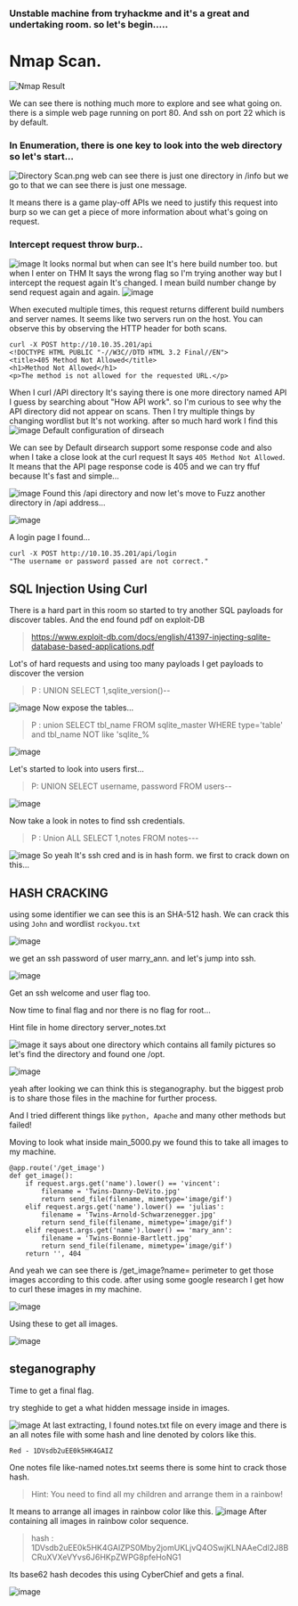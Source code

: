 

### Unstable machine from tryhackme and it's a great and undertaking room. so let's begin.....


# Nmap Scan.
![Nmap Result](https://user-images.githubusercontent.com/45504631/132653954-a34c70da-2d42-4fa4-a51d-da0b3ab2a40f.png)


We can see there is nothing much more to explore and see what going on. there is a simple web page running on port 80. And ssh on port 22 which is by default.

### In Enumeration, there is one key to look into the web directory so let's start...
![Directory Scan.png](https://user-images.githubusercontent.com/45504631/132654224-a0d33b26-71de-42ac-98eb-8da07a7105ed.png)
 web can see there is just one directory in /info but we go to that we can see there is just one message.


 


It means there is a game play-off APIs we need to justify this request into burp so we can get a piece of more information about what's going on request.

### Intercept request throw burp..

![image](https://user-images.githubusercontent.com/45504631/132654944-579ecbdf-eec8-46f6-9bbe-c53bc8bccbe8.png)
It looks normal but when can see It's here build number too. but when I enter on THM It says the wrong flag so I'm trying another way but I intercept the request again It's changed. I mean build number change by send request again and again. 
![image](https://user-images.githubusercontent.com/45504631/132655182-a6deddee-bb0d-46cb-a2ed-eb9f814e6b57.png)

When executed multiple times, this request returns different build numbers and server names. It seems like two servers run on the host. You can observe this by observing the HTTP header for both scans.

```
curl -X POST http://10.10.35.201/api
<!DOCTYPE HTML PUBLIC "-//W3C//DTD HTML 3.2 Final//EN">
<title>405 Method Not Allowed</title>
<h1>Method Not Allowed</h1>
<p>The method is not allowed for the requested URL.</p>
```

  When I curl /API directory It's saying there is one more directory named API I guess by searching about "How API work". so I'm curious to see why the API directory did not appear on scans. Then I try multiple things by changing wordlist but It's not working. after so much hard work I find this 
![image](https://user-images.githubusercontent.com/45504631/132656629-490d5e08-94ae-46e0-9d18-525e5851597c.png)     Default configuration of dirseach 
     
We can see by Default dirsearch support some response code and also when I take a close look at the curl request It says ``405 Method Not Allowed``. It means that the API page response code is 405 and we can try ffuf because It's fast and simple...

![image](https://user-images.githubusercontent.com/45504631/132656838-6d0fc891-1218-4ae6-83ae-81352807a299.png)
Found this /api directory and now let's move to Fuzz another directory in /api address...

![image](https://user-images.githubusercontent.com/45504631/132656867-cea01318-0cc3-4b89-8576-2f89c6f38025.png)

A login page I found...

```
curl -X POST http://10.10.35.201/api/login
"The username or password passed are not correct."
```
## SQL Injection Using Curl

There is a hard part in this room so started to try another SQL payloads for discover tables. And the end found pdf on exploit-DB 

> https://www.exploit-db.com/docs/english/41397-injecting-sqlite-database-based-applications.pdf 

Lot's of hard requests and using too many payloads I get payloads to discover the version 

> P : UNION SELECT 1,sqlite_version()--

![image](https://user-images.githubusercontent.com/45504631/132657188-455a0110-f975-452a-be38-cb44e331ce58.png)
Now expose the tables...

> P : union SELECT tbl_name FROM sqlite_master  WHERE type='table' and tbl_name NOT like 'sqlite_%

![image](https://user-images.githubusercontent.com/45504631/132656977-e99de36f-b086-48a6-8ff1-b5ca28a3db13.png)

Let's started to look into users first...

> P: UNION SELECT username, password FROM users--

![image](https://user-images.githubusercontent.com/45504631/132657269-297ba99b-0677-461f-9e78-60cb8f313b9d.png)

Now take a look in notes to find ssh credentials.

> P : Union ALL SELECT 1,notes FROM notes---


![image](https://user-images.githubusercontent.com/45504631/132657301-4346add4-2acd-4f71-8bff-6f8adb446fb1.png)
So yeah It's ssh cred and is in hash form. we first to crack down on this...

## HASH CRACKING 

using some identifier we can see this is an SHA-512 hash.
We can crack this using ``John`` and wordlist ``rockyou.txt``

![image](https://user-images.githubusercontent.com/45504631/132663687-2738c890-a91a-4045-9e66-dea942d51dbd.png)

we get an ssh password of user marry_ann. and let's jump into ssh.

![image](https://user-images.githubusercontent.com/45504631/132663772-d2096775-0faa-4a5b-9e0e-7ee0656faf5a.png)

Get an ssh welcome and user flag too.

Now time to final flag and nor there is no flag for root...
 
Hint file in home directory server_notes.txt 

![image](https://user-images.githubusercontent.com/45504631/132663820-b8b30931-379c-4eb6-86c6-9b29d238739d.png)
it says about one directory which contains all family pictures so let's find the directory and found one /opt.

![image](https://user-images.githubusercontent.com/45504631/132663888-a8c3039c-ec21-4e97-b007-44b364ea3d13.png)

yeah after looking we can think this is steganography. but the biggest prob is to share those files in the machine for further process.

And I tried different things like `python, Apache` and many other methods but failed! 

Moving to look what inside main_5000.py we found this to take all images to my machine.

```
@app.route('/get_image')
def get_image():
    if request.args.get('name').lower() == 'vincent':
        filename = 'Twins-Danny-DeVito.jpg'
        return send_file(filename, mimetype='image/gif')
    elif request.args.get('name').lower() == 'julias':
        filename = 'Twins-Arnold-Schwarzenegger.jpg'
        return send_file(filename, mimetype='image/gif')
    elif request.args.get('name').lower() == 'mary_ann':
        filename = 'Twins-Bonnie-Bartlett.jpg'
        return send_file(filename, mimetype='image/gif')
    return '', 404

```

And yeah we can see there is /get_image?name= perimeter to get those images according to this code. after using some google research I get how to curl these images in my machine.

![image](https://user-images.githubusercontent.com/45504631/132664206-fefee14b-5f25-4e4f-aa0f-c514d81c45d9.png)

Using these to get all images.



![image](https://user-images.githubusercontent.com/45504631/132664326-629afbe1-d4a7-4216-9eb1-afdddb9a71f9.png)
## steganography

Time to get a final flag.

try steghide to get a what hidden message inside in images.

![image](https://user-images.githubusercontent.com/45504631/132664337-66bbb66f-6fec-425f-85cf-ebf748004a54.png)
At last extracting, I found notes.txt file on every image and there is an all notes file with some hash and line denoted by colors like this.

```
Red - 1DVsdb2uEE0k5HK4GAIZ

```

One notes file like-named notes.txt seems there is some hint to crack those hash.

> Hint: You need to find all my children and arrange them in a rainbow!

It means to arrange all images in rainbow color like this.
![image](https://user-images.githubusercontent.com/45504631/132664761-554cacd6-0f74-4cbf-a695-97b0e0250d8f.png)
After containing all images in rainbow color sequence.

>hash : 1DVsdb2uEE0k5HK4GAIZPS0Mby2jomUKLjvQ4OSwjKLNAAeCdl2J8BCRuXVXeVYvs6J6HKpZWPG8pfeHoNG1

Its base62 hash decodes this using CyberChief and gets a final.

![image](https://user-images.githubusercontent.com/45504631/132664838-fd579a4f-903a-4ffc-96c8-9822167ac3ca.png)
